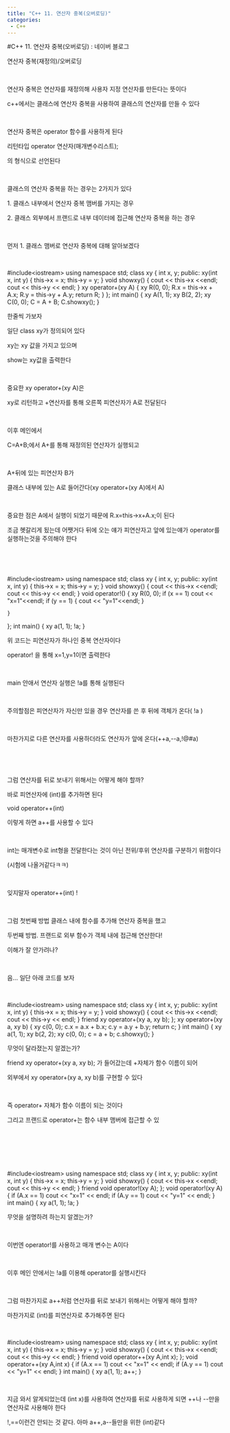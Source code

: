 ```yaml
---
title: "C++ 11. 연산자 중복(오버로딩)"
categories:
 - C++
---
```

#C++ 11. 연산자 중복(오버로딩) : 네이버 블로그
<div class="wrap_rabbit pcol2 _param(1) _postViewArea221727480918" id="post-view221727480918">
<!-- Rabbit HTML --><div class="se-viewer se-theme-default" lang="ko-KR">
<!-- SE_DOC_HEADER_END -->
<div class="se-main-container">
<div class="se-component se-text se-l-default" id="SE-30e2b85d-2b8c-48ed-93c7-00a7ac282d23">
<div class="se-component-content">
<div class="se-section se-section-text se-l-default">
<div class="se-module se-module-text"><!-- SE-TEXT { --><p class="se-text-paragraph se-text-paragraph-align-" id="SE-5e8cb30a-6953-4917-bc73-f373ef92d5ee" style=""><span class="se-fs- se-ff-" id="SE-e4ded00e-7199-44ae-a8c8-c71301767a7a" style="">연산자 중복(재정의)/오버로딩</span></p><!-- } SE-TEXT --><!-- SE-TEXT { --><p class="se-text-paragraph se-text-paragraph-align-" id="SE-f19c8d8d-9047-4099-b5ef-d2aa0659d662" style=""><span class="se-fs- se-ff-" id="SE-790aef13-7ddf-4461-8f55-efa7f06bcaed" style="">​</span></p><!-- } SE-TEXT --><!-- SE-TEXT { --><p class="se-text-paragraph se-text-paragraph-align-" id="SE-13fc75cc-634c-4dc7-8795-3459c5358b79" style=""><span class="se-fs- se-ff-" id="SE-f1acbf88-7dbf-423f-ac6c-ab5b9c7455c3" style="">연산자 중복은 연산자를 재정의해 사용자 지정 연산자를 만든다는 뜻이다</span></p><!-- } SE-TEXT --><!-- SE-TEXT { --><p class="se-text-paragraph se-text-paragraph-align-" id="SE-cee83ee3-8a29-4a4f-83d3-3a42e69ffeb9" style=""><span class="se-fs- se-ff-" id="SE-319a78f1-cfdd-4236-831b-41c0b0c31ade" style="">c++에서는 클래스에 연산자 중복을 사용하여 클래스의 연산자를 만들 수 있다</span></p><!-- } SE-TEXT --><!-- SE-TEXT { --><p class="se-text-paragraph se-text-paragraph-align-" id="SE-fe70c844-eaff-4637-9faf-5f25ce26c243" style=""><span class="se-fs- se-ff-" id="SE-db004c38-6896-433d-b20c-0fa2d04e5649" style="">​</span></p><!-- } SE-TEXT --><!-- SE-TEXT { --><p class="se-text-paragraph se-text-paragraph-align-" id="SE-7e938239-7029-4a07-bc85-4fafd9d86f70" style=""><span class="se-fs- se-ff-" id="SE-73ffe68d-bbab-4514-a6d7-86cab5c572d2" style="">연산자 중복은 operator 함수를 사용하게 된다</span></p><!-- } SE-TEXT --><!-- SE-TEXT { --><p class="se-text-paragraph se-text-paragraph-align-" id="SE-d7b9658d-cabc-4b92-8bc1-cef2733af026" style=""><span class="se-fs- se-ff-" id="SE-ddda2b99-b74b-4727-9cc4-ff597576b49c" style="">리턴타입 operator 연산자(매개변수리스트);</span></p><!-- } SE-TEXT --><!-- SE-TEXT { --><p class="se-text-paragraph se-text-paragraph-align-" id="SE-b55a321a-59ad-465c-a449-7433ff4329c7" style=""><span class="se-fs- se-ff-" id="SE-750fddae-9cb1-43a6-b85b-e73b0d512257" style="">의 형식으로 선언된다</span></p><!-- } SE-TEXT --><!-- SE-TEXT { --><p class="se-text-paragraph se-text-paragraph-align-" id="SE-d5c22784-d9b6-4f3a-bf81-f47ac04c0ec5" style=""><span class="se-fs- se-ff-" id="SE-59f16661-8dc5-48ba-949a-1dc7e3d02b4c" style="">​</span></p><!-- } SE-TEXT --><!-- SE-TEXT { --><p class="se-text-paragraph se-text-paragraph-align-" id="SE-2236dde1-40fa-4fc6-a358-e0ab62348a32" style=""><span class="se-fs- se-ff-" id="SE-36636ee9-c18c-460d-986c-b531ddba3f49" style="">클래스의 연산자 중복을 하는 경우는 2가지가 있다</span></p><!-- } SE-TEXT --><!-- SE-TEXT { --><p class="se-text-paragraph se-text-paragraph-align-" id="SE-84d123a7-cd4d-409c-a798-54c1b1a58c34" style=""><span class="se-fs- se-ff-" id="SE-cfcacaa2-602e-4c29-98aa-a7741904a0d2" style="">1. 클래스 내부에서 연산자 중복 맴버를 가지는 경우</span></p><!-- } SE-TEXT --><!-- SE-TEXT { --><p class="se-text-paragraph se-text-paragraph-align-" id="SE-204a9ddd-0b86-491c-9519-38c3ffb527f4" style=""><span class="se-fs- se-ff-" id="SE-5d0338fd-ff00-4d34-a5fb-faeccc023e46" style="">2. 클래스 외부에서 프랜드로 내부 데이터에 접근해 연산자 중복을 하는 경우</span></p><!-- } SE-TEXT --><!-- SE-TEXT { --><p class="se-text-paragraph se-text-paragraph-align-" id="SE-76fbe532-1346-49c0-ade2-99c274e0e066" style=""><span class="se-fs- se-ff-" id="SE-65c284a2-5894-424b-bbcb-81a52ae3dbd2" style="">​</span></p><!-- } SE-TEXT --><!-- SE-TEXT { --><p class="se-text-paragraph se-text-paragraph-align-" id="SE-4b098027-c19d-4c57-8bf3-c7d7013945b0" style=""><span class="se-fs- se-ff-" id="SE-d53d770f-b005-4e84-a866-b6aec392f0c9" style="">먼저 1. 클래스 맴버로 연산자 중복에 대해 알아보겠다</span></p><!-- } SE-TEXT --><!-- SE-TEXT { --><p class="se-text-paragraph se-text-paragraph-align-" id="SE-3dac79a5-70d6-4cc3-b261-c15fca88ee6b" style=""><span class="se-fs- se-ff-" id="SE-b444691f-080e-4f60-ad4c-a4737d7a382c" style="">​</span></p><!-- } SE-TEXT --></div>
</div>
</div>
</div> <div class="se-component se-code se-l-default" id="SE-18f5ecd4-c881-4ba9-8e6c-ac53dc5f898e">
<div class="se-component-content">
<div class="se-section se-section-code se-l-default">
<div class="se-module se-module-code se-fs-fs13">
<div class="se-code-source">
<div class="__se_code_view language-javascript">#include&lt;iostream&gt;
using namespace std;
class xy {
	int x, y;
public:
	xy(int x, int y) {
		this-&gt;x = x;
		this-&gt;y = y;
	}
	void showxy() {
		cout &lt;&lt; this-&gt;x &lt;&lt;endl;
		cout &lt;&lt; this-&gt;y &lt;&lt; endl;
	}
	xy operator+(xy A) {
		xy R(0, 0);
		R.x = this-&gt;x + A.x;
		R.y = this-&gt;y + A.y;
		return R;
	}
};
int main() {
	xy A(1, 1);
	xy B(2, 2);
	xy C(0, 0);
	C = A + B;
	C.showxy();
}</div>
</div>
</div>
</div>
</div>
<script class="__se_module_data" data-module='{"type":"v2_code", "id" : "SE-18f5ecd4-c881-4ba9-8e6c-ac53dc5f898e"}' type="text/data"></script>
</div> <div class="se-component se-text se-l-default" id="SE-3ea18885-6228-413c-b996-8a25436c610e">
<div class="se-component-content">
<div class="se-section se-section-text se-l-default">
<div class="se-module se-module-text"><!-- SE-TEXT { --><p class="se-text-paragraph se-text-paragraph-align-" id="SE-dd2c5abd-0739-4d12-b865-09e3eea9b782" style=""><span class="se-fs- se-ff-" id="SE-442afbcb-7851-48af-a833-6e8d14839888" style="">한줄씩 가보자</span></p><!-- } SE-TEXT --><!-- SE-TEXT { --><p class="se-text-paragraph se-text-paragraph-align-" id="SE-a6efbfc8-793c-4808-86af-ab9704b083a1" style=""><span class="se-fs- se-ff-" id="SE-51eba354-b0a4-4bb4-b5e1-63344afd9d22" style="">일단 class xy가 정의되어 있다</span></p><!-- } SE-TEXT --><!-- SE-TEXT { --><p class="se-text-paragraph se-text-paragraph-align-" id="SE-82a80c88-d8b9-47da-8ee2-0f0504bc23ac" style=""><span class="se-fs- se-ff-" id="SE-75625f5c-bb00-4b3e-b3f8-ae75df65b725" style="">xy는 xy 값을 가지고 있으며</span></p><!-- } SE-TEXT --><!-- SE-TEXT { --><p class="se-text-paragraph se-text-paragraph-align-" id="SE-f87bd305-368e-4377-91b1-d8666ec8fa27" style=""><span class="se-fs- se-ff-" id="SE-0e10b7ca-5fca-4291-9062-09635d2e77d3" style="">show는 xy값을 출력한다</span></p><!-- } SE-TEXT --><!-- SE-TEXT { --><p class="se-text-paragraph se-text-paragraph-align-" id="SE-4ed00742-d608-4b80-9e7f-6115d400cc02" style=""><span class="se-fs- se-ff-" id="SE-2cfa0424-149c-4a90-9356-19dd1d350d0e" style="">​</span></p><!-- } SE-TEXT --><!-- SE-TEXT { --><p class="se-text-paragraph se-text-paragraph-align-" id="SE-add10f4c-b01c-4471-811c-67f01b20886b" style=""><span class="se-fs- se-ff-" id="SE-8b332acb-4cac-4a8c-b33c-11536c5d4920" style="">중요한 xy operator+(xy A)은</span></p><!-- } SE-TEXT --><!-- SE-TEXT { --><p class="se-text-paragraph se-text-paragraph-align-" id="SE-7e368281-7595-46ae-8469-3e69071aeafa" style=""><span class="se-fs- se-ff-" id="SE-fc80c5c8-6a4d-4031-80d3-6a982c1f0a37" style="">xy로 리턴하고 +연산자를 통해 오른쪽 피연산자가 A로 전달된다</span></p><!-- } SE-TEXT --><!-- SE-TEXT { --><p class="se-text-paragraph se-text-paragraph-align-" id="SE-7c3a6823-6a25-4580-836f-86d3ff3aa75f" style=""><span class="se-fs- se-ff-" id="SE-9997c379-4389-4fe1-bc0c-929e9c3c074c" style="">​</span></p><!-- } SE-TEXT --><!-- SE-TEXT { --><p class="se-text-paragraph se-text-paragraph-align-" id="SE-3953c15c-beac-4d2c-8d5d-5d73cb820c0e" style=""><span class="se-fs- se-ff-" id="SE-b5cc7bef-77a6-4782-aff9-88a8be5392b0" style="">이후 메인에서</span></p><!-- } SE-TEXT --><!-- SE-TEXT { --><p class="se-text-paragraph se-text-paragraph-align-" id="SE-7125e5cd-ea4b-424e-b3f2-f9550a30404c" style=""><span class="se-fs- se-ff-" id="SE-dbd1cb5e-5c8c-4166-9106-f93ef12d48ed" style="">C=A+B;에서 A+를 통해 재정의된 연산자가 실행되고</span></p><!-- } SE-TEXT --><!-- SE-TEXT { --><p class="se-text-paragraph se-text-paragraph-align-" id="SE-8e9a446a-0ad3-458b-b89d-c5320abd46b1" style=""><span class="se-fs- se-ff-" id="SE-67589663-9788-47f6-b0c6-5ce1c35d810a" style="">​</span></p><!-- } SE-TEXT --><!-- SE-TEXT { --><p class="se-text-paragraph se-text-paragraph-align-" id="SE-bfa5d852-d188-4baa-81a4-1dca189778a8" style=""><span class="se-fs- se-ff-" id="SE-bd19c791-518a-4f9e-86dd-667a639ebe58" style="">A+뒤에 있는 피연산자 B가 </span></p><!-- } SE-TEXT --><!-- SE-TEXT { --><p class="se-text-paragraph se-text-paragraph-align-" id="SE-56f1a3ee-c532-475b-8fe2-593aa3c45999" style=""><span class="se-fs- se-ff-" id="SE-b10dc1b7-48bd-4609-8ae8-667c6adbd7ae" style="">클래스 내부에 있는 A로 들어간다(xy operator+(xy A)에서 A)</span></p><!-- } SE-TEXT --><!-- SE-TEXT { --><p class="se-text-paragraph se-text-paragraph-align-" id="SE-bc8e3ddc-8fe6-4c98-9008-aa19c07bbeb6" style=""><span class="se-fs- se-ff-" id="SE-269059f8-2b70-428c-8717-3c999585ae32" style="">​</span></p><!-- } SE-TEXT --><!-- SE-TEXT { --><p class="se-text-paragraph se-text-paragraph-align-" id="SE-498764f2-07c6-455b-94b5-ec9cd5bf32ee" style=""><span class="se-fs- se-ff-" id="SE-4fe5bbad-4a5b-487d-884e-1cccbb18aeb4" style="">중요한 점은 A에서 실행이 되었기 때문에 R.x=this-&gt;x+A.x;이 된다</span></p><!-- } SE-TEXT --><!-- SE-TEXT { --><p class="se-text-paragraph se-text-paragraph-align-" id="SE-70a716bd-ada6-4654-9658-886597accd99" style=""><span class="se-fs- se-ff-" id="SE-9f266b83-db13-4dfa-82b1-9ffd7df52bc2" style="">조금 혯갈리게 됬는데 어쨋거다 뒤에 오는 얘가 피연산자고 앞에 있는얘가 operator를 실행하는것을 주의해야 한다</span></p><!-- } SE-TEXT --><!-- SE-TEXT { --><p class="se-text-paragraph se-text-paragraph-align-" id="SE-5cabb4c9-292f-4467-a433-18dd18f6a0dd" style=""><span class="se-fs- se-ff-" id="SE-a57a1d25-28db-4593-b582-482e4e7cde81" style="">​</span></p><!-- } SE-TEXT --><!-- SE-TEXT { --><p class="se-text-paragraph se-text-paragraph-align-" id="SE-01c906ba-8576-4036-b0e9-c6e9db8e939c" style=""><span class="se-fs- se-ff-" id="SE-3ce47b73-df25-4f55-b129-a090111ad7f3" style="">​</span></p><!-- } SE-TEXT --></div>
</div>
</div>
</div> <div class="se-component se-code se-l-default" id="SE-87b718ce-46fd-40b3-a506-bde5d4cfbe45">
<div class="se-component-content">
<div class="se-section se-section-code se-l-default">
<div class="se-module se-module-code se-fs-fs13">
<div class="se-code-source">
<div class="__se_code_view language-javascript">#include&lt;iostream&gt;
using namespace std;
class xy {
	int x, y;
public:
	xy(int x, int y) {
		this-&gt;x = x;
		this-&gt;y = y;
	}
	void showxy() {
		cout &lt;&lt; this-&gt;x &lt;&lt;endl;
		cout &lt;&lt; this-&gt;y &lt;&lt; endl;
	}
	void operator!() {
		xy R(0, 0);
		if (x == 1)
			cout &lt;&lt; "x=1"&lt;&lt;endl;
		if (y == 1) {
			cout &lt;&lt; "y=1"&lt;&lt;endl;
		}

	}
};
int main() {
	xy a(1, 1);
	!a;
}</div>
</div>
</div>
</div>
</div>
<script class="__se_module_data" data-module='{"type":"v2_code", "id" : "SE-87b718ce-46fd-40b3-a506-bde5d4cfbe45"}' type="text/data"></script>
</div> <div class="se-component se-text se-l-default" id="SE-ca45eabb-17e2-43e4-9629-52842799daf4">
<div class="se-component-content">
<div class="se-section se-section-text se-l-default">
<div class="se-module se-module-text"><!-- SE-TEXT { --><p class="se-text-paragraph se-text-paragraph-align-" id="SE-0623f705-8ce0-4a4d-a31b-19218986baee" style=""><span class="se-fs- se-ff-" id="SE-cc570473-f579-4c72-8332-6d9a53c598b0" style="">위 코드는 피연산자가 하나인 중복 연산자이다</span></p><!-- } SE-TEXT --><!-- SE-TEXT { --><p class="se-text-paragraph se-text-paragraph-align-" id="SE-f3d45422-72f2-48ac-b1e5-4418f0f1ac64" style=""><span class="se-fs- se-ff-" id="SE-26b6da58-bb34-479e-8d4c-1105adcb4c9d" style="">operator! 을 통해 x=1,y=1이면 출력한다</span></p><!-- } SE-TEXT --><!-- SE-TEXT { --><p class="se-text-paragraph se-text-paragraph-align-" id="SE-af4ff0e0-b7e1-43b4-8f66-5d441c401f65" style=""><span class="se-fs- se-ff-" id="SE-dd744b1b-15b8-4098-94f8-a4c264995e1e" style="">​</span></p><!-- } SE-TEXT --><!-- SE-TEXT { --><p class="se-text-paragraph se-text-paragraph-align-" id="SE-7d6f941d-61dd-48d2-a236-bd88b0d4ab7d" style=""><span class="se-fs- se-ff-" id="SE-c893ad0d-eb4e-434c-bf63-04a96c8d63b8" style="">main 안애서 연산자 실행은 !a를 통해 실행된다</span></p><!-- } SE-TEXT --><!-- SE-TEXT { --><p class="se-text-paragraph se-text-paragraph-align-" id="SE-f15cbb52-bf22-4e2c-87ca-333f78d0064d" style=""><span class="se-fs- se-ff-" id="SE-51cd37ac-9ece-4f93-ae7f-6450057d7621" style="">​</span></p><!-- } SE-TEXT --><!-- SE-TEXT { --><p class="se-text-paragraph se-text-paragraph-align-" id="SE-6ff202e8-df16-453d-9027-80407942bab9" style=""><span class="se-fs- se-ff-" id="SE-d83cca45-2e3e-4f41-846d-0c9bf1c3b716" style="">주의할점은 피연산자가 자신만 있을 경우 연산자를 쓴 후 뒤에 객체가 온다( !a )</span></p><!-- } SE-TEXT --><!-- SE-TEXT { --><p class="se-text-paragraph se-text-paragraph-align-" id="SE-413322ec-ce9c-4537-9877-004c578d3fa0" style=""><span class="se-fs- se-ff-" id="SE-ef1858a7-6f86-4842-a367-138020e5970a" style="">​</span></p><!-- } SE-TEXT --><!-- SE-TEXT { --><p class="se-text-paragraph se-text-paragraph-align-" id="SE-771270e2-b4fa-46da-8dc1-288a6e477e63" style=""><span class="se-fs- se-ff-" id="SE-0a1cce95-8ec5-43f4-a12a-02f05838eef2" style="">마찬가지로 다른 연산자를 사용하더라도 연산자가 앞에 온다(++a,--a,!@#a)</span></p><!-- } SE-TEXT --><!-- SE-TEXT { --><p class="se-text-paragraph se-text-paragraph-align-" id="SE-7524dd70-71cd-42a8-a530-b5a6cb68497e" style=""><span class="se-fs- se-ff-" id="SE-bcc329ad-b534-4cc2-9a2b-004b558a6bfa" style="">​</span></p><!-- } SE-TEXT --><!-- SE-TEXT { --><p class="se-text-paragraph se-text-paragraph-align-" id="SE-2cc18439-627e-4cc5-bafe-5520d4636fc1" style=""><span class="se-fs- se-ff-" id="SE-7cb9e907-7dec-4f7d-b28f-69d6ca3b197b" style="">​</span></p><!-- } SE-TEXT --><!-- SE-TEXT { --><p class="se-text-paragraph se-text-paragraph-align-" id="SE-55df196b-3765-4f21-8665-758e5e0175bc" style=""><span class="se-fs- se-ff-" id="SE-fd96062f-57bd-4bfe-8a10-453bae3406e2" style="">그럼 연산자를 뒤로 보내기 위해서는 어떻게 해야 할까?</span></p><!-- } SE-TEXT --><!-- SE-TEXT { --><p class="se-text-paragraph se-text-paragraph-align-" id="SE-627f01ee-2799-44fc-bcbf-3b89ea903250" style=""><span class="se-fs- se-ff-" id="SE-525bc2ef-b989-43a8-9d25-ec9ef22dbbe2" style="">바로 피연산자에 (int)를 추가하면 된다</span></p><!-- } SE-TEXT --><!-- SE-TEXT { --><p class="se-text-paragraph se-text-paragraph-align-" id="SE-140efa47-8a6d-417b-95b4-029c1fc4997d" style=""><span class="se-fs- se-ff-" id="SE-79351688-934b-479b-82d2-620428bf0039" style="">void operator++(int)</span></p><!-- } SE-TEXT --><!-- SE-TEXT { --><p class="se-text-paragraph se-text-paragraph-align-" id="SE-d8b26a4b-23af-4c60-ad0f-78d038960ff3" style=""><span class="se-fs- se-ff-" id="SE-1ff2fcbf-5895-45ef-b632-791fe2044446" style="">이렇게 하면 a++를 사용할 수 있다</span></p><!-- } SE-TEXT --><!-- SE-TEXT { --><p class="se-text-paragraph se-text-paragraph-align-" id="SE-34f0fbe3-a207-4baf-9866-cbc684869ed7" style=""><span class="se-fs- se-ff-" id="SE-1b38ed52-1b9d-400e-883c-09f784e53384" style="">​</span></p><!-- } SE-TEXT --><!-- SE-TEXT { --><p class="se-text-paragraph se-text-paragraph-align-" id="SE-b28bf76f-4ad6-463e-b278-ca506d771700" style=""><span class="se-fs- se-ff-" id="SE-8d49da81-93c5-4ff9-835f-00c720481060" style="">int는 매개변수로 int형을 전달한다는 것이 아닌 전위/후위 연산자를 구분하기 위함이다</span></p><!-- } SE-TEXT --><!-- SE-TEXT { --><p class="se-text-paragraph se-text-paragraph-align-" id="SE-7ad90db3-df63-49ed-a125-2e10c480b05f" style=""><span class="se-fs- se-ff-" id="SE-e1b99907-7d9a-4fc7-b1f2-b4e93312f99f" style="">(시험에 나올거같다ㅋㅋ)</span></p><!-- } SE-TEXT --><!-- SE-TEXT { --><p class="se-text-paragraph se-text-paragraph-align-" id="SE-8c1d8337-c562-4a86-a4b1-b9d057da397b" style=""><span class="se-fs- se-ff-" id="SE-c6c4152c-53a2-4035-b032-fb6205c2fc28" style="">​</span></p><!-- } SE-TEXT --><!-- SE-TEXT { --><p class="se-text-paragraph se-text-paragraph-align-" id="SE-d21e8f2f-8f31-461b-ba7b-79e32ab9f86c" style=""><span class="se-fs- se-ff-" id="SE-d2503b9b-c1e6-4868-95fa-e25fd4eaab91" style="">잊지말자 operator++(int) !</span></p><!-- } SE-TEXT --><!-- SE-TEXT { --><p class="se-text-paragraph se-text-paragraph-align-" id="SE-c528338b-2623-4c36-9735-3a77d455300c" style=""><span class="se-fs- se-ff-" id="SE-fbce12f5-122e-455d-b43c-bef8da4218b3" style="">​</span></p><!-- } SE-TEXT --><!-- SE-TEXT { --><p class="se-text-paragraph se-text-paragraph-align-" id="SE-552a0ab0-7ad8-4238-9b6c-e2ceefb366a2" style=""><span class="se-fs- se-ff-" id="SE-e4701d2f-b06c-4a23-b207-c7a3faddc5e1" style="">그럼 첫번째 방법 클래스 내에 함수를 추가해 연산자 중복을 했고</span></p><!-- } SE-TEXT --><!-- SE-TEXT { --><p class="se-text-paragraph se-text-paragraph-align-" id="SE-cc80cd03-04d9-429b-a604-d4c3a49a8c55" style=""><span class="se-fs- se-ff-" id="SE-f0dffc1f-1287-4fe1-adac-53a66664ac05" style="">두번째 방법. 프랜드로 외부 함수가 객체 내에 접근해 연산한다!</span></p><!-- } SE-TEXT --><!-- SE-TEXT { --><p class="se-text-paragraph se-text-paragraph-align-" id="SE-c5dc5bf2-c61b-40e3-9a94-fde081488b5b" style=""><span class="se-fs- se-ff-" id="SE-f682b991-173a-441a-84d1-661941957fb0" style="">이해가 잘 안가려나?</span></p><!-- } SE-TEXT --><!-- SE-TEXT { --><p class="se-text-paragraph se-text-paragraph-align-" id="SE-53d4a16e-8670-4d94-b0f1-b57a09969ce7" style=""><span class="se-fs- se-ff-" id="SE-49147389-0bfa-46c3-bddf-8f475dfed5ad" style="">​</span></p><!-- } SE-TEXT --><!-- SE-TEXT { --><p class="se-text-paragraph se-text-paragraph-align-" id="SE-8e7aeaa7-9442-4dac-85c0-abf67bbc13c3" style=""><span class="se-fs- se-ff-" id="SE-cac0a760-7665-441f-9c61-407a38c6d197" style="">음... 일단 아래 코드를 보자</span></p><!-- } SE-TEXT --><!-- SE-TEXT { --><p class="se-text-paragraph se-text-paragraph-align-" id="SE-d3fe4c9e-d0d0-407d-96f7-30b3151c8cac" style=""><span class="se-fs- se-ff-" id="SE-286b8e3d-0504-4bdf-b75b-fb3c52608116" style="">​</span></p><!-- } SE-TEXT --></div>
</div>
</div>
</div> <div class="se-component se-code se-l-default" id="SE-1e7b2405-6c16-4e4e-ad68-84d5a816798f">
<div class="se-component-content">
<div class="se-section se-section-code se-l-default">
<div class="se-module se-module-code se-fs-fs13">
<div class="se-code-source">
<div class="__se_code_view language-javascript">#include&lt;iostream&gt;
using namespace std;
class xy {
	int x, y;
public:
	xy(int x, int y) {
		this-&gt;x = x;
		this-&gt;y = y;
	}
	void showxy() {
		cout &lt;&lt; this-&gt;x &lt;&lt;endl;
		cout &lt;&lt; this-&gt;y &lt;&lt; endl;
	}
	friend xy operator+(xy a, xy b);
};
xy operator+(xy a, xy b) {
	xy c(0, 0);
	c.x = a.x + b.x;
	c.y = a.y + b.y;
	return c;
}
int main() {
	xy a(1, 1);
	xy b(2, 2);
	xy c(0, 0);
	c = a + b;
	c.showxy();
}</div>
</div>
</div>
</div>
</div>
<script class="__se_module_data" data-module='{"type":"v2_code", "id" : "SE-1e7b2405-6c16-4e4e-ad68-84d5a816798f"}' type="text/data"></script>
</div> <div class="se-component se-text se-l-default" id="SE-89e81adb-44e9-437f-89ae-54300f16ff47">
<div class="se-component-content">
<div class="se-section se-section-text se-l-default">
<div class="se-module se-module-text"><!-- SE-TEXT { --><p class="se-text-paragraph se-text-paragraph-align-" id="SE-a42c43cf-6f4e-437a-a0a4-2d6e40f4462b" style=""><span class="se-fs- se-ff-" id="SE-ec457a7d-7f69-481a-b63f-e206ca2e61bd" style="">무엇이 달라졌는지 알겠는가?</span></p><!-- } SE-TEXT --><!-- SE-TEXT { --><p class="se-text-paragraph se-text-paragraph-align-" id="SE-359a1cab-aef6-4e91-85eb-a26b5416fd98" style=""><span class="se-fs- se-ff-" id="SE-7142419c-c334-41b7-903b-563c01bfde0d" style="">friend xy operator+(xy a, xy b); 가 들어갔는데 +자체가 함수 이름이 되어</span></p><!-- } SE-TEXT --><!-- SE-TEXT { --><p class="se-text-paragraph se-text-paragraph-align-" id="SE-b96100ce-c024-4b9b-bcac-2ff395678744" style=""><span class="se-fs- se-ff-" id="SE-44294994-553a-426a-9b23-af7674e59efb" style="">외부에서 xy operator+(xy a, xy b)를 구현할 수 있다</span></p><!-- } SE-TEXT --><!-- SE-TEXT { --><p class="se-text-paragraph se-text-paragraph-align-" id="SE-6c7157e4-5f21-4485-9ede-602dd35d8d20" style=""><span class="se-fs- se-ff-" id="SE-311ec364-a65f-4ba3-afb7-992da9cdb4af" style="">​</span></p><!-- } SE-TEXT --><!-- SE-TEXT { --><p class="se-text-paragraph se-text-paragraph-align-" id="SE-4a647cd1-95f4-4827-93a1-dd471e9ac108" style=""><span class="se-fs- se-ff-" id="SE-a9d7d275-4a54-4e20-b141-cb37545faa7f" style="">즉 operator+ 자체가 함수 이름이 되는 것이다</span></p><!-- } SE-TEXT --><!-- SE-TEXT { --><p class="se-text-paragraph se-text-paragraph-align-" id="SE-69d89b89-0159-46a5-b4c8-40db3cc58afd" style=""><span class="se-fs- se-ff-" id="SE-c9c7e9d0-2135-4167-a04d-32ff2fa97573" style="">그리고 프랜드로 operator+는 함수 내부 맴버에 접근할 수 있</span></p><!-- } SE-TEXT --><!-- SE-TEXT { --><p class="se-text-paragraph se-text-paragraph-align-" id="SE-56fd6c6f-8a4d-4664-b6d6-f83575666877" style=""><span class="se-fs- se-ff-" id="SE-53860740-2c84-4b2f-9571-59402e4467c3" style="">​</span></p><!-- } SE-TEXT --><!-- SE-TEXT { --><p class="se-text-paragraph se-text-paragraph-align-" id="SE-7353a484-34bf-4bf8-ac08-b21d826034de" style=""><span class="se-fs- se-ff-" id="SE-5b95bd9d-2515-4e97-8c8f-33e9c7a2f4b6" style="">​</span></p><!-- } SE-TEXT --><!-- SE-TEXT { --><p class="se-text-paragraph se-text-paragraph-align-" id="SE-f70d1c53-9c58-4d5e-af4a-be8263def810" style=""><span class="se-fs- se-ff-" id="SE-46f33781-7104-4d95-a57b-90ad849aa737" style="">​</span></p><!-- } SE-TEXT --></div>
</div>
</div>
</div> <div class="se-component se-code se-l-default" id="SE-90073a45-30d4-452c-bcec-040dc1aaa05e">
<div class="se-component-content">
<div class="se-section se-section-code se-l-default">
<div class="se-module se-module-code se-fs-fs13">
<div class="se-code-source">
<div class="__se_code_view language-javascript">#include&lt;iostream&gt;
using namespace std;
class xy {
	int x, y;
public:
	xy(int x, int y) {
		this-&gt;x = x;
		this-&gt;y = y;
	}
	void showxy() {
		cout &lt;&lt; this-&gt;x &lt;&lt;endl;
		cout &lt;&lt; this-&gt;y &lt;&lt; endl;
	}
	friend void operator!(xy A);
};
void operator!(xy A) {
	if (A.x == 1)
		cout &lt;&lt; "x=1" &lt;&lt; endl;
	if (A.y == 1)
		cout &lt;&lt; "y=1" &lt;&lt; endl;
}
int main() {
	xy a(1, 1);
	!a;
}</div>
</div>
</div>
</div>
</div>
<script class="__se_module_data" data-module='{"type":"v2_code", "id" : "SE-90073a45-30d4-452c-bcec-040dc1aaa05e"}' type="text/data"></script>
</div> <div class="se-component se-text se-l-default" id="SE-9d8d9686-8f55-40ab-83af-6143ecf854b5">
<div class="se-component-content">
<div class="se-section se-section-text se-l-default">
<div class="se-module se-module-text"><!-- SE-TEXT { --><p class="se-text-paragraph se-text-paragraph-align-" id="SE-73cad380-a91c-474d-be19-62c21fe070d7" style=""><span class="se-fs- se-ff-" id="SE-57a2ed95-2821-4fd6-bc19-29888533e6cc" style="">무엇을 설명하려 하는지 알겠는가?</span></p><!-- } SE-TEXT --><!-- SE-TEXT { --><p class="se-text-paragraph se-text-paragraph-align-" id="SE-b1261c4f-e057-45d5-a364-10db9038345f" style=""><span class="se-fs- se-ff-" id="SE-5af91a4e-ef62-4c8c-805f-b58e2f1a9bbe" style="">​</span></p><!-- } SE-TEXT --><!-- SE-TEXT { --><p class="se-text-paragraph se-text-paragraph-align-" id="SE-3d94d6d2-05ed-4555-bc73-a1d60fa810b9" style=""><span class="se-fs- se-ff-" id="SE-a196b86e-ffc3-423b-9342-10aa9787e6c1" style="">이번엔 operator!를 사용하고 매개 변수는 A이다</span></p><!-- } SE-TEXT --><!-- SE-TEXT { --><p class="se-text-paragraph se-text-paragraph-align-" id="SE-4350f17b-df00-453f-834c-79023322345a" style=""><span class="se-fs- se-ff-" id="SE-5a4e0af1-162c-4c61-895c-e42e737c82f5" style="">​</span></p><!-- } SE-TEXT --><!-- SE-TEXT { --><p class="se-text-paragraph se-text-paragraph-align-" id="SE-b34dc6d2-9973-442f-94b8-8b89c5410f18" style=""><span class="se-fs- se-ff-" id="SE-04b585a7-8595-4122-82bb-d3dc0fdf0939" style="">이후 메인 안에서는 !a를 이용해 operator를 실행시킨다</span></p><!-- } SE-TEXT --><!-- SE-TEXT { --><p class="se-text-paragraph se-text-paragraph-align-" id="SE-b320a483-1506-4f8e-ad38-07ed5d0d0cbc" style=""><span class="se-fs- se-ff-" id="SE-c22b482b-cf5d-410e-ac24-c2ca1c034059" style="">​</span></p><!-- } SE-TEXT --><!-- SE-TEXT { --><p class="se-text-paragraph se-text-paragraph-align-" id="SE-b6b06d6f-77a5-4fff-8359-10931460b685" style=""><span class="se-fs- se-ff-" id="SE-3105fd55-21ac-4c7c-bd56-7e8c36a8ab90" style="">그럼 마찬가지로 a++처럼 연산자를 뒤로 보내기 위해서는 어떻게 해야 할까?</span></p><!-- } SE-TEXT --><!-- SE-TEXT { --><p class="se-text-paragraph se-text-paragraph-align-" id="SE-d7258f43-61be-43a7-b65a-dfefb3cf2c26" style=""><span class="se-fs- se-ff-" id="SE-8f1f0933-f417-4beb-8a89-e171459e9ebd" style="">마찬가지로  (int)를 피연산자로 추가해주면 된다</span></p><!-- } SE-TEXT --><!-- SE-TEXT { --><p class="se-text-paragraph se-text-paragraph-align-" id="SE-ac5d4ec0-89d9-4693-9748-091f88a7e95f" style=""><span class="se-fs- se-ff-" id="SE-859f4197-3546-4e2f-b366-ef26170a7855" style="">​</span></p><!-- } SE-TEXT --></div>
</div>
</div>
</div> <div class="se-component se-code se-l-default" id="SE-d83073f0-ff25-41b5-be76-822112738638">
<div class="se-component-content">
<div class="se-section se-section-code se-l-default">
<div class="se-module se-module-code se-fs-fs13">
<div class="se-code-source">
<div class="__se_code_view language-javascript">#include&lt;iostream&gt;
using namespace std;
class xy {
	int x, y;
public:
	xy(int x, int y) {
		this-&gt;x = x;
		this-&gt;y = y;
	}
	void showxy() {
		cout &lt;&lt; this-&gt;x &lt;&lt;endl;
		cout &lt;&lt; this-&gt;y &lt;&lt; endl;
	}
	friend void operator++(xy A,int x);
};
void operator++(xy A,int x) {
	if (A.x == 1)
		cout &lt;&lt; "x=1" &lt;&lt; endl;
	if (A.y == 1)
		cout &lt;&lt; "y=1" &lt;&lt; endl;
}
int main() {
	xy a(1, 1);
	a++;
}</div>
</div>
</div>
</div>
</div>
<script class="__se_module_data" data-module='{"type":"v2_code", "id" : "SE-d83073f0-ff25-41b5-be76-822112738638"}' type="text/data"></script>
</div> <div class="se-component se-text se-l-default" id="SE-374bd66d-b508-4192-a32f-631238619af2">
<div class="se-component-content">
<div class="se-section se-section-text se-l-default">
<div class="se-module se-module-text"><!-- SE-TEXT { --><p class="se-text-paragraph se-text-paragraph-align-" id="SE-51d7d127-6233-479c-bec0-37347b1681c3" style=""><span class="se-fs- se-ff-" id="SE-d765fa48-bdf4-4781-a299-e866eddb6ef8" style="">​</span></p><!-- } SE-TEXT --><!-- SE-TEXT { --><p class="se-text-paragraph se-text-paragraph-align-" id="SE-9a3825a9-19ae-40d4-aa0a-a23e8400d99a" style=""><span class="se-fs- se-ff-" id="SE-1ba2c773-0ca7-41b7-b41e-5d217f39bd59" style="">지금 와서 알게되었는데 (int x)를 사용하여 연산자를 뒤로 사용하게 되면 ++나 --만을 연산자로 사용해야 한다</span></p><!-- } SE-TEXT --><!-- SE-TEXT { --><p class="se-text-paragraph se-text-paragraph-align-" id="SE-e61606f1-567e-43cb-9711-1593b705971f" style=""><span class="se-fs- se-ff-" id="SE-39b5459e-d8e1-4008-ad36-05d5bb0cdc9c" style="">!,==이런건 안되는 것 같다. 아마 a++,a--들만을 위한 (int)같다</span></p><!-- } SE-TEXT --></div>
</div>
</div>
</div> </div>
</div>
</div>